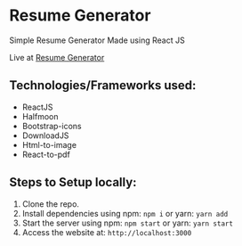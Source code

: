 # Resume Generator

Simple Resume Generator Made using React JS

Live at [Resume Generator](https://Athi223.github.io/resume-generator)

## Technologies/Frameworks used:

- ReactJS
- Halfmoon
- Bootstrap-icons
- DownloadJS
- Html-to-image
- React-to-pdf

## Steps to Setup locally:

1. Clone the repo.
2. Install dependencies using npm: `npm i` or yarn: `yarn add`
3. Start the server using npm: `npm start` or yarn: `yarn start`
4. Access the website at: `http://localhost:3000`

